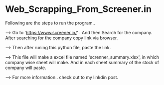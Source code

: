 # Web_Scrapping_From_Screener.in

Following are the steps to run the program..

--> Go to 'https://www.screener.in/' . And then Search for the company. After searching for the company copy link via 
   browser.

--> Then after runing this python file, paste the link.

--> This file will make a excel file named 'screnner_summary.xlsx', in which company wise sheet will make. And in each 
    sheet summary of the stock of company will paste.

--> For more information.. check out to my linkdin post.

